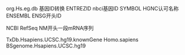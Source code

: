 org.Hs.eg.db 基因ID转换
ENTREZID nbci基因ID 
SYMBOL HGNC认可名称
ENSEMBL ENSG开头ID

NCBI RefSeq NM开头一段mRNA序列


TxDb.Hsapiens.UCSC.hg19.knownGene
Homo.sapiens
BSgenome.Hsapiens.UCSC.hg19